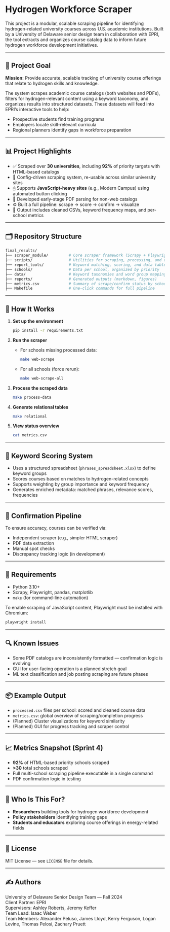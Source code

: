 # Hydrogen Workforce Scraper

This project is a modular, scalable scraping pipeline for identifying hydrogen-related university courses across U.S. academic institutions. Built by a University of Delaware senior design team in collaboration with EPRI, the tool extracts and organizes course catalog data to inform future hydrogen workforce development initiatives.

---

## 🚀 Project Goal

**Mission:** Provide accurate, scalable tracking of university course offerings that relate to hydrogen skills and knowledge.

The system scrapes academic course catalogs (both websites and PDFs), filters for hydrogen-relevant content using a keyword taxonomy, and organizes results into structured datasets. These datasets will feed into EPRI’s interactive tools to help:

- Prospective students find training programs
- Employers locate skill-relevant curricula
- Regional planners identify gaps in workforce preparation

---

## 📊 Project Highlights

- ✅ Scraped over **30 universities**, including **92%** of priority targets with HTML-based catalogs
- 🔁 Config-driven scraping system, re-usable across similar university sites
- 🖱 Supports **JavaScript-heavy sites** (e.g., Modern Campus) using automated button clicking
- 📄 Developed early-stage PDF parsing for non-web catalogs
- ⚙️ Built a full pipeline: scrape → score → confirm → visualize
- 📁 Output includes cleaned CSVs, keyword frequency maps, and per-school metrics

---

## 🗂️ Repository Structure

```graphql
final_results/
├── scraper_module/         # Core scraper framework (Scrapy + Playwright)
├── scripts/                # Utilities for scraping, processing, and cleaning
├── report_tools/           # Keyword matching, scoring, and data tables
├── schools/                # Data per school, organized by priority
├── data/                   # Keyword taxonomies and word group mappings
├── reports/                # Generated outputs (markdown, figures)
├── metrics.csv             # Summary of scrape/confirm status by school
├── Makefile                # One-click commands for full pipeline
```

---

## 🔧 How It Works

1. **Set up the environment**
   ```bash
   pip install -r requirements.txt
   ```

2. **Run the scraper**
   - For schools missing processed data:
     ```bash
     make web-scrape
     ```
   - For all schools (force rerun):
     ```bash
     make web-scrape-all
     ```

3. **Process the scraped data**
   ```bash
   make process-data
   ```

4. **Generate relational tables**
   ```bash
   make relational
   ```

5. **View status overview**
   ```bash
   cat metrics.csv
   ```

---

## 📘 Keyword Scoring System

- Uses a structured spreadsheet (`phrases_spreadsheet.xlsx`) to define keyword groups
- Scores courses based on matches to hydrogen-related concepts
- Supports weighting by group importance and keyword frequency
- Generates enriched metadata: matched phrases, relevance scores, frequencies

---

## 🧪 Confirmation Pipeline

To ensure accuracy, courses can be verified via:
- Independent scraper (e.g., simpler HTML scraper)
- PDF data extraction
- Manual spot checks
- Discrepancy tracking logic (in development)

---

## 🧰 Requirements

- Python 3.10+
- Scrapy, Playwright, pandas, matplotlib
- `make` (for command-line automation)

To enable scraping of JavaScript content, Playwright must be installed with Chromium:
```bash
playwright install
```

---

## 🔍 Known Issues

- Some PDF catalogs are inconsistently formatted — confirmation logic is evolving
- GUI for user-facing operation is a planned stretch goal
- ML text classification and job posting scraping are future phases

---

## 📦 Example Output

- `processed.csv` files per school: scored and cleaned course data
- `metrics.csv`: global overview of scraping/completion progress
- (Planned) Cluster visualizations for keyword similarity
- (Planned) GUI for progress tracking and scraper control

---

## 📈 Metrics Snapshot (Sprint 4)

- **92%** of HTML-based priority schools scraped
- **>30** total schools scraped
- Full multi-school scraping pipeline executable in a single command
- PDF confirmation logic in testing

---

## 🙋 Who Is This For?

- **Researchers** building tools for hydrogen workforce development
- **Policy stakeholders** identifying training gaps
- **Students and educators** exploring course offerings in energy-related fields

---

## 📄 License

MIT License — see `LICENSE` file for details.

---

## ✍️ Authors

University of Delaware Senior Design Team — Fall 2024  
Client Partner: EPRI  
Supervisors: Ashley Roberts, Jeremy Keffer  
Team Lead: Isaac Weber  
Team Members: Alexander Peluso, James Lloyd, Kerry Ferguson, Logan Levine, Thomas Pelosi, Zachary Pruett
